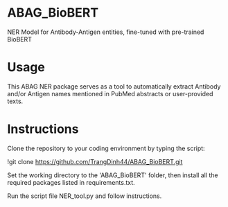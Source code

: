 # ABAG_BioBERT
NER Model for Antibody-Antigen entities, fine-tuned with pre-trained BioBERT

# Usage
This ABAG NER package serves as a tool to automatically extract Antibody and/or Antigen names mentioned in PubMed abstracts or user-provided texts.

# Instructions
Clone the repository to your coding environment by typing the script: 

   !git clone https://github.com/TrangDinh44/ABAG_BioBERT.git
   
Set the working directory to the 'ABAG_BioBERT' folder, then install all the required packages listed in requirements.txt.

Run the script file NER_tool.py and follow instructions.
